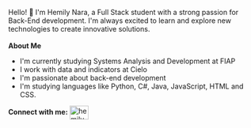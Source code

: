 
Hello! 👋 I'm Hemily Nara, a Full Stack student with a strong passion for Back-End development. I'm always excited to learn and explore new technologies to create innovative solutions.
<br>
<br>
<b>About Me</b>
<br>
- I'm currently studying Systems Analysis and Development at FIAP
- I work with data and indicators at Cielo
- I'm passionate about back-end development
- I'm studying languages like Python, C#, Java, JavaScript, HTML and CSS.

<b>Connect with me:</b>
<a href="https://linkedin.com/in/hemilynara" target="blank"><img align="center" src="https://raw.githubusercontent.com/rahuldkjain/github-profile-readme-generator/master/src/images/icons/Social/linked-in-alt.svg" alt="hemilyprofile" height="28" width="38" /></a>
